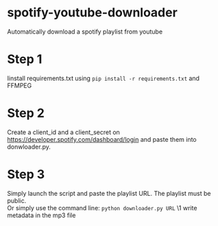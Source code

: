 # spotify-youtube-downloader
Automatically download a spotify playlist from youtube
# Step 1
Iinstall requirements.txt using `pip install -r requirements.txt` and FFMPEG
# Step 2
Create a client_id and a client_secret on https://developer.spotify.com/dashboard/login and paste them into donwloader.py.
# Step 3
Simply launch the script and paste the playlist URL. The playlist must be public.\
Or simply use the command line:
`python downloader.py URL` \1
write metadata in the mp3 file
